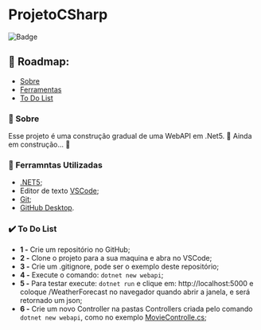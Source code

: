 # ProjetoCSharp 
![Badge](https://img.shields.io/badge/.NET5-WebApi-%237159c1?style=for-the-badge&logo=c-sharp&logoColor=green)

## :scroll: Roadmap:
 * [Sobre](#sobre)
 *  [Ferramentas](#ferramntas-utilizadas)   
 *  [To Do List](#to-do-list) 


### :notebook: Sobre
Esse projeto é uma construção gradual de uma WebAPI em .Net5. 🚧  Ainda em construção... :construction_worker:

### :wrench: Ferramntas Utilizadas
* [.NET5](https://dotnet.microsoft.com/download/dotnet/5.0); 
* Editor de texto [VSCode](https://code.visualstudio.com/Download);
* [Git](https://code.visualstudio.com/Download);
* [GitHub Desktop](https://desktop.github.com/).

### :heavy_check_mark: To Do List

- **1 -** Crie um repositório no GitHub;
- **2 -** Clone o projeto para a sua maquina e abra no VSCode;
- **3 -** Crie um .gitignore, pode ser o exemplo deste repositório;
- **4 -** Execute o comando: ```dotnet new webapi```;
- **5 -** Para testar execute: ```dotnet run``` e clique em: http://localhost:5000 e coloque /WeatherForecast no navegador quando abrir a janela, e será retornado um json;
- **6 -** Crie um novo Controller na pastas Controllers criada pelo comando ```dotnet new webapi```, como no exemplo [MovieControlle.cs](https://github.com/TheJessicaBohn/ProjetoCSharp/blob/main/Controllers/MovieController.cs);
